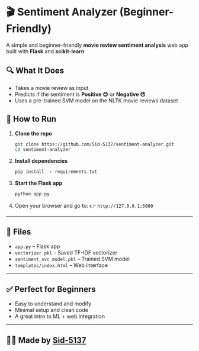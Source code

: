 # 🎬 Sentiment Analyzer (Beginner-Friendly)

A simple and beginner-friendly **movie review sentiment analysis** web app built with **Flask** and **scikit-learn**.

## 🔍 What It Does

- Takes a movie review as input
- Predicts if the sentiment is **Positive 😊** or **Negative 😞**
- Uses a pre-trained SVM model on the NLTK movie reviews dataset

## 🚀 How to Run

1. **Clone the repo**
   ```bash
   git clone https://github.com/Sid-5137/sentiment-analyzer.git
   cd sentiment-analyzer

2. **Install dependencies**

   ```bash
   pip install -r requirements.txt
   ```

3. **Start the Flask app**

   ```bash
   python app.py
   ```

4. Open your browser and go to:
   👉 `http://127.0.0.1:5000`

---

## 📁 Files

* `app.py` – Flask app
* `vectorizer.pkl` – Saved TF-IDF vectorizer
* `sentiment_svc_model.pkl` – Trained SVM model
* `templates/index.html` – Web interface

---

## ✅ Perfect for Beginners

* Easy to understand and modify
* Minimal setup and clean code
* A great intro to ML + web integration

---

## 🧑‍💻 Made by [Sid-5137](https://github.com/Sid-5137)
